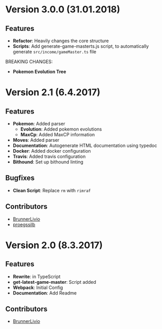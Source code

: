 # Version 3.0.0 (31.01.2018)

## Features
- **Refactor**: Heavily changes the core structure
- **Scripts**: Add generate-game-masterts.js script, to automatically generate `src/income/gameMaster.ts` file

BREAKING CHANGES: 
- **Pokemon Evolution Tree**


# Version 2.1 (6.4.2017)

## Features
- **Pokemon**: Added parser
    - **Evolution**: Added pokemon evolutions
    - **MaxCp**: Added MaxCP information
- **Moves**: Added parser
- **Documentation**: Autogenerate HTML documentation using typedoc
- **Docker**: Added docker configuration
- **Travis**: Added travis configuration
- **Bithound**: Set up bithound linting

## Bugfixes
- **Clean Script**: Replace `rm` with `rimraf`

## Contributors
- [BrunnerLivio](https://github.com/BrunnerLivio/)
- [proegssilb](https://github.com/proegssilb)

# Version 2.0 (8.3.2017)

## Features
- **Rewrite**: in TypeScript 
- **get-latest-game-master**: Script added
- **Webpack**: Initial Config
- **Documentation**: Add Readme

## Contributors
- [BrunnerLivio](https://github.com/BrunnerLivio/)